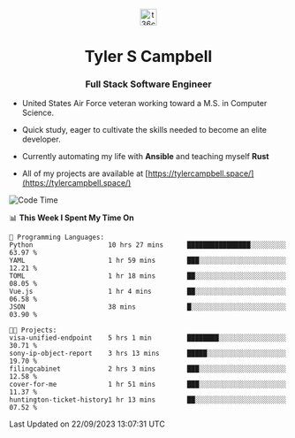 <p align="center">
<a href="https://www.linkedin.com/in/t36campbell" target="blank"><img align="center" src="https://ik.imagekit.io/t36campbell/Portfolio/linkedin.png.original_m8bbGgPh6.png" alt="t36campbell" height="30" width="30" /></a>
</p>
<h1 align="center">Tyler S Campbell</h1>
<h3 align="center">Full Stack Software Engineer</h3>

* United States Air Force veteran working toward a M.S. in Computer Science.

* Quick study, eager to cultivate the skills needed to become an elite developer.

* Currently automating my life with **Ansible** and teaching myself **Rust**

* All of my projects are available at [https://tylercampbell.space/](https://tylercampbell.space/)

<!--START_SECTION:waka-->
![Code Time](http://img.shields.io/badge/Code%20Time-2%2C831%20hrs%2059%20mins-blue)

📊 **This Week I Spent My Time On** 

```text
💬 Programming Languages: 
Python                   10 hrs 27 mins      ████████████████░░░░░░░░░   63.97 % 
YAML                     1 hr 59 mins        ███░░░░░░░░░░░░░░░░░░░░░░   12.21 % 
TOML                     1 hr 18 mins        ██░░░░░░░░░░░░░░░░░░░░░░░   08.05 % 
Vue.js                   1 hr 4 mins         ██░░░░░░░░░░░░░░░░░░░░░░░   06.58 % 
JSON                     38 mins             █░░░░░░░░░░░░░░░░░░░░░░░░   03.90 % 

🐱‍💻 Projects: 
visa-unified-endpoint    5 hrs 1 min         ████████░░░░░░░░░░░░░░░░░   30.71 % 
sony-ip-object-report    3 hrs 13 mins       █████░░░░░░░░░░░░░░░░░░░░   19.70 % 
filingcabinet            2 hrs 3 mins        ███░░░░░░░░░░░░░░░░░░░░░░   12.58 % 
cover-for-me             1 hr 51 mins        ███░░░░░░░░░░░░░░░░░░░░░░   11.37 % 
huntington-ticket-history1 hr 13 mins        ██░░░░░░░░░░░░░░░░░░░░░░░   07.52 % 
```


 Last Updated on 22/09/2023 13:07:31 UTC
<!--END_SECTION:waka-->
